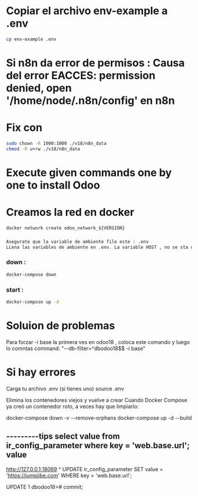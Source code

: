  # Copiar el archivo env-example a .env
 ```bash
 cp env-example .env
 ```
 # Si n8n da error de permisos : Causa del error EACCES: permission denied, open '/home/node/.n8n/config' en n8n
 # Fix con
 ```bash
 sudo chown -R 1000:1000 ./v18/n8n_data
chmod -R u+rw ./v18/n8n_data
```


 # Execute given commands one by one to install Odoo
 # Creamos la red en docker
 ```
 docker network create odoo_network_${VERSION}
 ```
###
```bash
Asegurate que la variable de ambiente file este : .env
LLena las variables de ambiente en .env. La variable HOST , no se sta usando
```
### down :
```bash
docker-compose down 
```

### start :
```bash
docker-compose up -d
```

# Soluion de problemas
 Para forzar -i base la primera ves en odoo18 , coloca este comando y luego lo comntas
  command: "--db-filter=^dbodoo18$$ -i base"
# Si hay errores 
Carga tu archivo .env (si tienes uno)
source .env

Elimina los contenedores viejos y vuelve a crear
Cuando Docker Compose ya creó un contenedor roto, a veces hay que limpiarlo:

docker-compose down -v --remove-orphans
docker-compose up -d --build


---------tips
select value from ir_config_parameter where key = 'web.base.url';
         value          
------------------------
 http://127.0.0.1:18069
                                               ^
UPDATE ir_config_parameter
SET value = 'https://jumpjibe.com'
WHERE key = 'web.base.url';

UPDATE 1
dbodoo18=# commit;